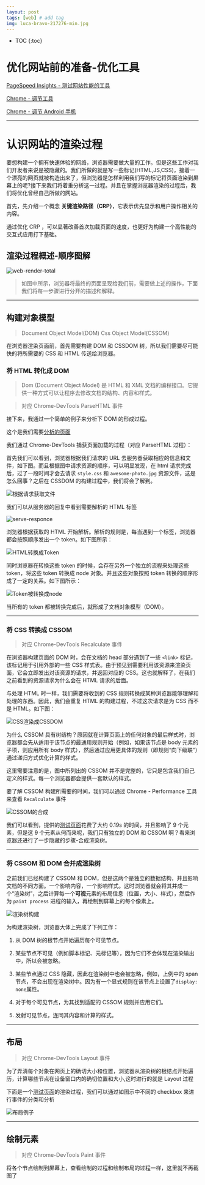 ```yaml
---
layout: post
tags: [web] # add tag
img: luca-bravo-217276-min.jpg
---
```


* TOC
{:toc}

# 优化网站前的准备-优化工具

[PageSpeed Insights - 测试网站性能的工具](https://developers.google.com/speed/pagespeed/insights/)
        
[Chrome - 调节工具](https://developers.google.com/web/tools/chrome-devtools/?hl=zh-cn)

[Chrome - 调节 Android 手机](https://developers.google.com/web/tools/chrome-devtools/remote-debugging/?utm_source=dcc&utm_medium=redirect&utm_campaign=2016q3)

---


#  认识网站的渲染过程

要想构建一个拥有快速体验的网络，浏览器需要做大量的工作。但是这些工作对我们开发者来说是被隐藏的。我们所做的就是写一些标记(HTML,JS,CSS)，接着一个漂亮的网页就被构造出来了，但浏览器是怎样利用我们写的标记将页面渲染到屏幕上的呢?接下来我们将着重分析这一过程。并且在掌握浏览器渲染的过程后，我们将优化曾经自己所做的网站。

首先，先介绍一个概念 **关键渲染路径（CRP）**，它表示优先显示和用户操作相关的内容。

通过优化 CRP ，可以显著改善首次加载页面的速度，也更好为构建一个高性能的交互式应用打下基础。


## 渲染过程概述-顺序图解

![web-render-total](/assets/img/15136586994490.jpg)

> 如图中所示，浏览器将最终的页面呈现给我们前，需要做上述的操作，下面我们将每一步骤进行分开的描述和解释。

---

## 构建对象模型

>Document Object Model(DOM)
>Css Object Model(CSSOM)

在浏览器渲染页面前，首先需要构建 DOM 和 CSSDOM 树，所以我们需要尽可能快的将所需要的 CSS 和 HTML 传送给浏览器。

### 将 HTML 转化成 DOM

> Dom (Document Object Model) 是 HTML 和 XML 文档的编程接口。它提供一种方式可以让程序去修改文档的结构、内容和样式。

> 对应 Chrome-DevTools ParseHTML 事件

接下来，我通过一个简单的例子来分析下 DOM 的形成过程。

这个是我们需要[分析的页面](https://googlesamples.github.io/web-fundamentals/fundamentals/performance/critical-rendering-path/basic_dom.html)

我们通过 Chrome-DevTools 捕获页面加载的过程（对应 ParseHTML 过程）：

首先我们可以看到，浏览器根据我们请求的 URL 去服务器获取相应的信息和文件，如下图。而且根据图中请求资源的顺序，可以明显发现，在 html 请求完成后，过了一段时间才会去请求 `style.css` 和 `awesome-photo.jpg` 资源文件，这是怎么回事？之后在 CSSDOM 的构建过程中，我们将会了解到。

![根据请求获取文件](/assets/img/15136627460848.jpg)

我们可以从服务器的回复中看到需要解析的 HTML 标签

![serve-responce](/assets/img/15136628258672.jpg)


浏览器根据获取的 HTML 开始解析。解析的规则是，每当遇到一个标签，浏览器都会按照顺序发出一个 token。如下图所示：

![HTML转换成Token](/assets/img/15120238413376.jpg)

同时浏览器在转换这些 token 的时候，会存在另外一个独立的流程来处理这些 token，将这些 token 转换成 node 对象。并且这些对象按照 token 转换的顺序形成了一定的关系。如下图所示：

![Token被转换成node](/assets/img/15120242445961.jpg)

当所有的 token 都被转换完成后，就形成了文档对象模型（DOM）。

---

### 将 CSS 转换成 CSSOM

> 对应 Chrome-DevTools Recalculate 事件

在浏览器构建页面的 DOM 时，会在文档的 head 部分遇到了一些 `<link>` 标记，该标记用于引用外部的一些 CSS 样式表。由于预见到需要利用该资源来渲染页面，它会立即发出对该资源的请求，并返回对应的 CSS。这也就解释了，在我们之前看到的资源请求为什么会在 HTML 请求的后面。

与处理 HTML 时一样，我们需要将收到的 CSS 规则转换成某种浏览器能够理解和处理的东西。因此，我们会重复 HTML 的构建过程，不过这次请求是为 CSS 而不是 HTML。如下图：

![CSS渲染成CSSDOM](/assets/img/15120260855725.jpg)

为什么 CSSOM 具有树结构？原因就在计算页面上的任何对象的最后样式时，浏览器都会先从适用于该节点的最通用规则开始（例如，如果该节点是 body 元素的子项，则应用所有 body 样式），然后通过应用更具体的规则（即规则“向下级联”）通过递归方式优化计算的样式。

这里需要注意的是，图中所列出的 CSSOM 并不是完整的，它只是包含我们自己定义的样式。每一个浏览器都会提供一套默认的样式。

要了解 CSSOM 构建所需要的时间，我们可以通过 Chrome - Performance 工具来查看 `Recalculate` 事件

![CSSOM的合成](/assets/img/15136660751180.jpg)

我们可以看到，提供的[测试页面](https://googlesamples.github.io/web-fundamentals/fundamentals/performance/critical-rendering-path/basic_dom.html)花费了大约 0.19s 的时间，并且影响了 9 个元素，但是这 9 个元素从何而来呢，我们只有独立的 DOM 和 CSSOM 啊？看来浏览器还进行了一步隐藏的步骤-合成渲染树。

---

### 将 CSSOM 和 DOM 合并成渲染树

之前我们已经构建了 CSSOM 和 DOM，但是这两个是独立的数据结构，并且影响文档的不同方面。一个影响内容，一个影响样式。这时浏览器就会将其并成一个“渲染树”，之后计算每一个**可视**元素的布局信息（位置，大小、样式），然后作为 `paint process` 进程的输入，再绘制到屏幕上的每个像素上。

![渲染树构建](/assets/img/15120281427001.jpg)

为构建渲染树，浏览器大体上完成了下列工作：

1. 从 DOM 树的根节点开始遍历每个可见节点。

2. 某些节点不可见（例如脚本标记、元标记等），因为它们不会体现在渲染输出中，所以会被忽略。
3. 某些节点通过 CSS 隐藏，因此在渲染树中也会被忽略，例如，上例中的 span 节点，不会出现在渲染树中。因为有一个显式规则在该节点上设置了`display: none`属性。
4. 对于每个可见节点，为其找到适配的 CSSOM 规则并应用它们。
5. 发射可见节点，连同其内容和计算的样式。

---

## 布局

> 对应 Chrome-DevTools Layout 事件

为了弄清每个对象在网页上的确切大小和位置，浏览器从渲染树的根结点开始遍历，计算哪些节点在设备窗口内的确切位置和大小,这时进行的就是 Layout 过程

下面是一个[测试页面](https://googlesamples.github.io/web-fundamentals/fundamentals/performance/critical-rendering-path/basic_dom.html)的渲染过程，我们可以通过如图示中不同的 checkbox 来进行事件的分类和分析


![布局例子](/assets/img/15136713341451.jpg)

---

## 绘制元素

> 对应 Chrome-DevTools Paint 事件

将各个节点绘制到屏幕上，查看绘制的过程和绘制布局的过程一样，这里就不再截图了

